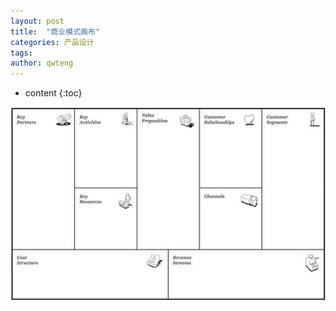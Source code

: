```yaml
---
layout: post
title:  "商业模式画布"
categories: 产品设计
tags:  
author: qwteng
---
```


* content
{:toc}



![template](photos/Business-Model-Canvas.jpg)